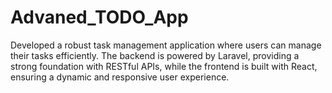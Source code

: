 # Advaned_TODO_App
Developed a robust task management application where users can manage their tasks efficiently. The backend is powered by Laravel, providing a strong foundation with RESTful APIs, while the frontend is built with React, ensuring a dynamic and responsive user experience.
